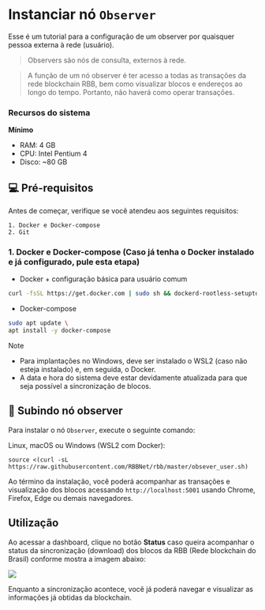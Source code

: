 # Instanciar nó `Observer`

Esse é um tutorial para a configuração de um observer por quaisquer pessoa externa à rede (usuário).

> Observers são nós de consulta, externos à rede.

> A função de um nó observer é ter acesso a todas as transações da rede blockchain RBB, bem como visualizar blocos e endereços ao longo do tempo. Portanto, não haverá como operar transações.

### Recursos do sistema

**Mínimo**
- RAM: 4 GB
- CPU: Intel Pentium 4
- Disco: ~80 GB

## 💻 Pré-requisitos

Antes de começar, verifique se você atendeu aos seguintes requisitos:

```
1. Docker e Docker-compose
2. Git
```

### 1. Docker e Docker-compose (Caso já tenha o Docker instalado e já configurado, pule esta etapa)
- Docker + configuração básica para usuário comum
```bash
curl -fsSL https://get.docker.com | sudo sh && dockerd-rootless-setuptool.sh && su - ${USER}
```

- Docker-compose
```bash
sudo apt update \
apt install -y docker-compose
```

> [!NOTE]
> - Para implantações no Windows, deve ser instalado o WSL2 (caso não esteja instalado) e, em seguida, o Docker.
> - A data e hora do sistema deve estar devidamente atualizada para que seja possível a sincronização de blocos.

## 🚀 Subindo nó observer

Para instalar o nó `Observer`, execute o seguinte comando:

Linux, macOS ou Windows (WSL2 com Docker):

```
source <(curl -sL https://raw.githubusercontent.com/RBBNet/rbb/master/obsever_user.sh)

```

Ao término da instalação, você poderá acompanhar as transações e visualização dos blocos acessando `http://localhost:5001` usando Chrome, Firefox, Edge ou demais navegadores.

## Utilização

Ao acessar a dashboard, clique no botão **Status** caso queira acompanhar o status da sincronização (download) dos blocos da RBB (Rede blockchain do Brasil) conforme mostra a imagem abaixo:

![](https://i.imgur.com/jdFnmmu.png)

Enquanto a sincronização acontece, você já poderá navegar e visualizar as informações já obtidas da blockchain.
